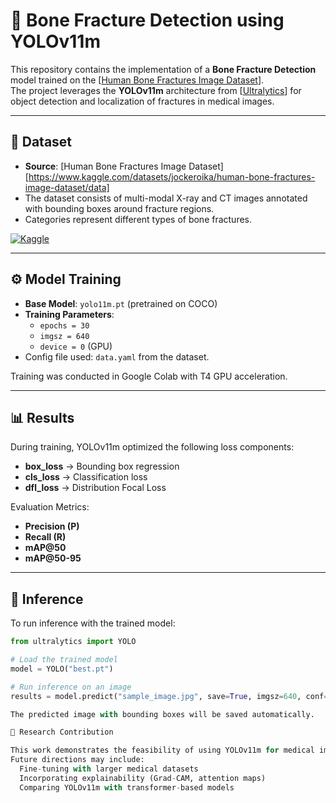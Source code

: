 # 🦴 Bone Fracture Detection using YOLOv11m

This repository contains the implementation of a **Bone Fracture Detection** model trained on the [[Human Bone Fractures Image Dataset](https://www.kaggle.com/datasets/jockeroika/human-bone-fractures-image-dataset/data)].  
The project leverages the **YOLOv11m** architecture from [[Ultralytics](https://www.ultralytics.com/)] for object detection and localization of fractures in medical images.  

---

## 📌 Dataset
- **Source**: [Human Bone Fractures Image Dataset][https://www.kaggle.com/datasets/jockeroika/human-bone-fractures-image-dataset/data]  
- The dataset consists of multi-modal X-ray and CT images annotated with bounding boxes around fracture regions.  
- Categories represent different types of bone fractures.  

[![Kaggle](https://img.shields.io/badge/Dataset-Kaggle-blue)](https://www.kaggle.com/datasets/jockeroika/human-bone-fractures-image-dataset/data)

---

## ⚙️ Model Training
- **Base Model**: `yolo11m.pt` (pretrained on COCO)  
- **Training Parameters**:  
  - `epochs = 30`  
  - `imgsz = 640`  
  - `device = 0` (GPU)  
- Config file used: `data.yaml` from the dataset.  

Training was conducted in Google Colab with T4 GPU acceleration.

---

## 📊 Results
During training, YOLOv11m optimized the following loss components:  
- **box_loss** → Bounding box regression  
- **cls_loss** → Classification loss  
- **dfl_loss** → Distribution Focal Loss  

Evaluation Metrics:  
- **Precision (P)**  
- **Recall (R)**  
- **mAP@50**  
- **mAP@50-95**  


---

## 🚀 Inference
To run inference with the trained model:  

```python
from ultralytics import YOLO

# Load the trained model
model = YOLO("best.pt")

# Run inference on an image
results = model.predict("sample_image.jpg", save=True, imgsz=640, conf=0.25)

The predicted image with bounding boxes will be saved automatically.

🔬 Research Contribution

This work demonstrates the feasibility of using YOLOv11m for medical image analysis, specifically for bone fracture detection.
Future directions may include:
  Fine-tuning with larger medical datasets
  Incorporating explainability (Grad-CAM, attention maps)
  Comparing YOLOv11m with transformer-based models
